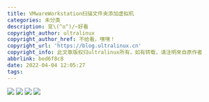 ```yaml
---
title: VMwareWorkstation扫描文件夹添加虚拟机
categories: 未分类
description: 变\(^o^)/~好看
copyright_author: ultralinux
copyright_author_href: 不给看，嘿嘿！
copyright_url: 'https://blog.ultralinux.cn'
copyright_info: 此文章版权归ultralinux所有，如有转载，请注明來自原作者
abbrlink: bed6f8c8
date: 2022-04-04 12:05:27
tags:
---
```

![](https://img.ultralinux.cn/img/202302151208907.png?imageslim)
![](https://img.ultralinux.cn/img/202302151208396.png?imageslim)
![](https://img.ultralinux.cn/img/202302151208979.png?imageslim)
![](https://img.ultralinux.cn/img/202302151208132.png?imageslim)
